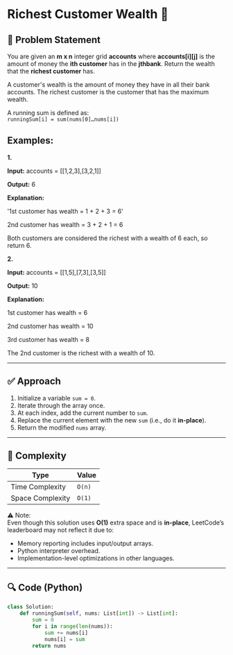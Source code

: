 # Richest Customer Wealth 🚀

## 🧠 Problem Statement
You are given an **m x n** integer grid **accounts** where **accounts[i][j]** is the amount of money the **i​​​​​​​​​​​th​​​​ customer** has in the **j​​​​​​​​​​​th​​​​ bank**. Return the wealth that the **richest customer** has.

A customer's wealth is the amount of money they have in all their bank accounts. The richest customer is the customer that has the maximum wealth.

A running sum is defined as:  
`runningSum[i] = sum(nums[0]…nums[i])`

## Examples:
**1.**

**Input:** accounts = [[1,2,3],[3,2,1]]

**Output:** 6

**Explanation:**

'1st customer has wealth = 1 + 2 + 3 = 6'

2nd customer has wealth = 3 + 2 + 1 = 6

Both customers are considered the richest with a wealth of 6 each, so return 6.


**2.**

**Input:** accounts = [[1,5],[7,3],[3,5]]

**Output:** 10

**Explanation:** 

1st customer has wealth = 6

2nd customer has wealth = 10 

3rd customer has wealth = 8

The 2nd customer is the richest with a wealth of 10.

---

## ✅ Approach

1. Initialize a variable `sum = 0`.
2. Iterate through the array once.
3. At each index, add the current number to `sum`.
4. Replace the current element with the new `sum` (i.e., do it **in-place**).
5. Return the modified `nums` array.

---

## 🧮 Complexity

| Type              | Value     |
|-------------------|-----------|
| Time Complexity   | `O(n)`    |
| Space Complexity  | `O(1)`    |

⚠ Note:  
Even though this solution uses **O(1)** extra space and is **in-place**, LeetCode’s leaderboard may not reflect it due to:
- Memory reporting includes input/output arrays.
- Python interpreter overhead.
- Implementation-level optimizations in other languages.

---

## 🔍 Code (Python)

```python
class Solution:
    def runningSum(self, nums: List[int]) -> List[int]:
        sum = 0
        for i in range(len(nums)):
            sum += nums[i]
            nums[i] = sum
        return nums
